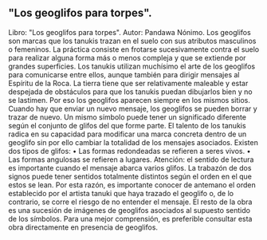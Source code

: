 ## "Los geoglifos para torpes".
Libro: "Los geoglifos para torpes".
Autor: Pandawa Nónimo.
Los geoglifos son marcas que los tanukis trazan en el suelo con sus atributos masculinos o femeninos. La práctica consiste en frotarse sucesivamente contra el suelo para realizar alguna forma más o menos compleja y que se extiende por grandes superficies.
Los tanukis utilizan muchísimo el arte de los geoglifos para comunicarse entre ellos, aunque también para dirigir mensajes al Espíritu de la Roca. La tierra tiene que ser relativamente maleable y estar despejada de obstáculos para que los tanukis puedan dibujarlos bien y no se lastimen. Por eso los geoglifos aparecen siempre en los mismos sitios. Cuando hay que enviar un nuevo mensaje, los geoglifos se pueden borrar y trazar de nuevo.
Un mismo símbolo puede tener un significado diferente según el conjunto de glifos del que forme parte. El talento de los tanukis radica en su capacidad para modificar una marca concreta dentro de un geoglifo sin por ello cambiar la totalidad de los mensajes asociados.
Existen dos tipos de glifos:
• Las formas redondeadas se refieren a seres vivos.
• Las formas angulosas se refieren a lugares.
Atención: el sentido de lectura es importante cuando el mensaje abarca varios glifos. La trabazón de dos signos puede tener sentidos totalmente distintos según el orden en el que estos se lean. Por esta razón, es importante conocer de antemano el orden establecido por el artista tanuki que haya trazado el geoglifo o, de lo contrario, se corre el riesgo de no entender el mensaje. 
El resto de la obra es una sucesión de imágenes de geoglifos asociados al supuesto sentido de los símbolos. Para una mejor comprensión, es preferible consultar esta obra directamente en presencia de geoglifos.